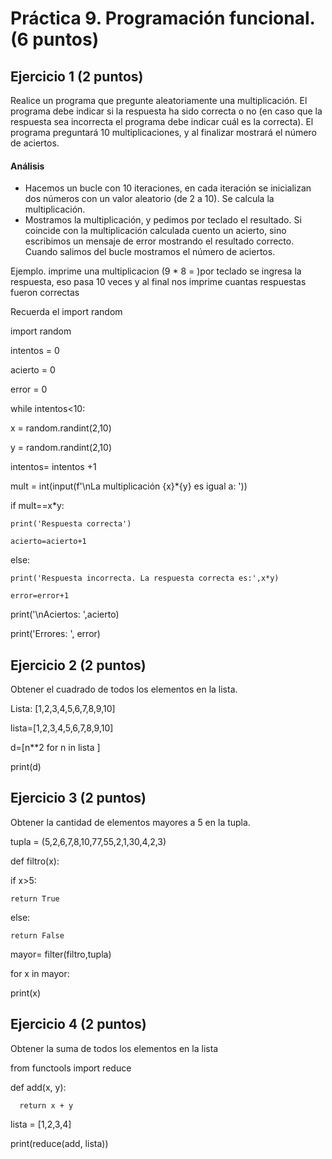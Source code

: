 # Práctica 9. Programación funcional. (6 puntos)
## Ejercicio 1 (2 puntos)
Realice un programa que pregunte aleatoriamente una multiplicación. El programa
debe indicar si la respuesta ha sido correcta o no (en caso que la respuesta sea
incorrecta el programa debe indicar cuál es la correcta). El programa preguntará
10 multiplicaciones, y al finalizar mostrará el número de aciertos.

#### Análisis
* Hacemos un bucle con 10 iteraciones, en cada iteración se inicializan dos
números con un valor aleatorio (de 2 a 10). Se calcula la multiplicación.
* Mostramos la multiplicación, y pedimos por teclado el resultado. Si
coincide con la multiplicación calculada cuento un acierto, sino escribimos un
mensaje de error mostrando el resultado correcto. Cuando salimos del bucle
mostramos el número de aciertos.

Ejemplo. imprime una multiplicacion (9 * 8 =  )por teclado se ingresa la respuesta, eso pasa 10 veces y al final nos imprime cuantas respuestas fueron correctas

Recuerda el import random


import random


intentos = 0

acierto = 0

error = 0

while intentos<10:

  x = random.randint(2,10)
  
  y = random.randint(2,10)

  intentos= intentos +1
  
  mult = int(input(f'\nLa multiplicación {x}*{y} es igual a: '))
 
 if mult==x*y:
 
    print('Respuesta correcta')
    
    acierto=acierto+1
    
  else:
  
    print('Respuesta incorrecta. La respuesta correcta es:',x*y)
    
    error=error+1
    

print('\nAciertos: ',acierto)

print('Errores: ', error)    




## Ejercicio 2 (2 puntos)
Obtener el cuadrado de todos los elementos en la lista.

Lista: [1,2,3,4,5,6,7,8,9,10]


lista=[1,2,3,4,5,6,7,8,9,10]


d=[n**2 for n in lista ]


print(d)


## Ejercicio 3 (2 puntos)
Obtener la cantidad de elementos mayores a 5 en la tupla.

tupla = (5,2,6,7,8,10,77,55,2,1,30,4,2,3)

def filtro(x):

  if x>5:
  
    return True
    
  else:
  
    return False
    

mayor= filter(filtro,tupla)


for x in mayor:

  print(x)


## Ejercicio 4 (2 puntos)
Obtener la suma de todos los elementos en la lista

from functools import reduce  


  def add(x, y):
  
      return x + y
      

  lista = [1,2,3,4]
  
  print(reduce(add, lista))
